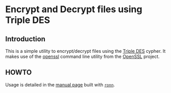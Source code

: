 # Encrypt and Decrypt files using Triple DES

## Introduction

This is a simple utility to encrypt/decrypt files using the
[Triple DES](https://secure.wikimedia.org/wikipedia/en/wiki/Triple_DES)
cypher. It makes use of the
[openssl](http://www.openssl.org/docs/apps/openssl.html) command line
utility from the [OpenSSL](http://openssl.org) project.


## HOWTO

Usage is detailed in the
[manual page](https://github.perusio.org/encrypt-file) built with [`ronn`](https://github.com/rtomayko/ronn/).
